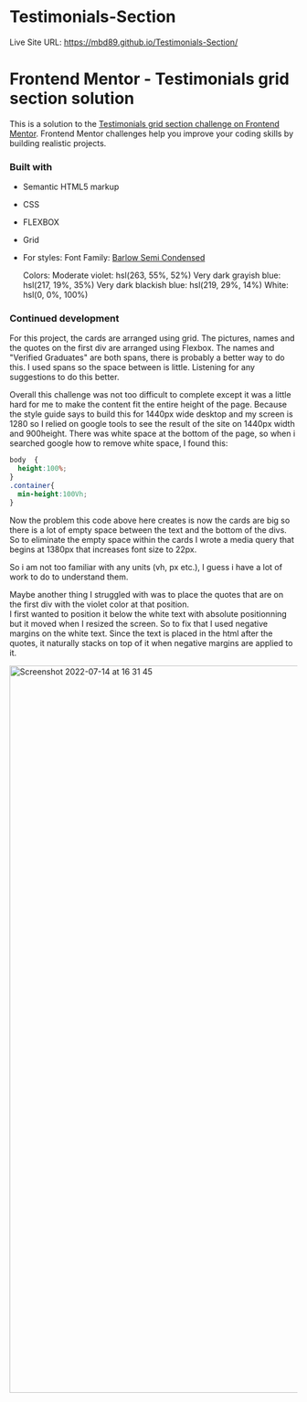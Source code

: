 # Testimonials-Section


Live Site URL: https://mbd89.github.io/Testimonials-Section/

# Frontend Mentor - Testimonials grid section solution

This is a solution to the [Testimonials grid section challenge on Frontend Mentor](https://www.frontendmentor.io/challenges/testimonials-grid-section-Nnw6J7Un7). Frontend Mentor challenges help you improve your coding skills by building realistic projects. 



### Built with

- Semantic HTML5 markup
- CSS 
- FLEXBOX
- Grid
- For styles: 
    Font Family: [Barlow Semi Condensed](https://fonts.google.com/specimen/Barlow+Semi+Condensed)

    Colors: Moderate violet: hsl(263, 55%, 52%)
            Very dark grayish blue: hsl(217, 19%, 35%)
            Very dark blackish blue: hsl(219, 29%, 14%)
            White: hsl(0, 0%, 100%)

### Continued development

For this project, the cards are arranged using grid. The pictures, names and the quotes on the first div are arranged using Flexbox. The names and "Verified Graduates" are both spans, there is probably a better way to do this. I used spans so the space between is little. 
Listening for any suggestions to do this better. 


Overall this challenge was not too difficult to complete except it was a little hard for me to make the content fit the entire height of the page. 
Because the style guide says to build this for 1440px wide desktop and my screen is 1280 so I relied on google tools to see the result of the site on 1440px width and 900height. 
There was white space at the bottom of the page, so when i searched google how to remove white space, I found this:
```css
body  {
  height:100%;
}
.container{
  min-height:100Vh;
}

```
Now the problem this code above here creates is now the cards are big so there is a lot of  empty space between the text and the bottom of the divs. So to eliminate the empty space within the cards I wrote a media query that begins at 1380px that increases font size to 22px. 

So i am not too familiar with any units (vh, px etc.), I guess i have a lot of work to do to understand them. 

Maybe another thing I struggled with was to place the quotes that are on the first div with the violet  color at that position.  
I first wanted to position it below the white text with absolute positionning but it moved when I resized the screen. So to fix that I used negative margins on the white text. 
Since the text is placed in the html after the quotes, it naturally stacks on top of it when negative margins are applied to it. 

<img width="1273" alt="Screenshot 2022-07-14 at 16 31 45" src="https://user-images.githubusercontent.com/87713231/179007306-c3a0749c-91c8-4dbb-a679-90a337c23a9f.png">


